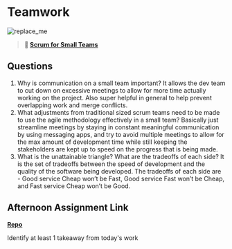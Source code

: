 # Teamwork

![replace_me](https://codeworks.blob.core.windows.net/public/assets/img/illustrations/placeholder.svg)

> **📖 [Scrum for Small Teams](https://codeworksacademy.com/fs-student-guide/resources/wk8-9/02-Scrum-For-Small-Teams)**

## Questions

1. Why is communication on a small team important?
It allows the dev team to cut down on excessive meetings to allow for more time actually working on the project. Also super helpful in general to help prevent overlapping work and merge conflicts.
2. What adjustments from traditional sized scrum teams need to be made to use the agile methodology effectively in a small team?
Basically just streamline meetings by staying in constant meaningful communication by using messaging apps, and try to avoid multiple meetings to allow for the max amount of development time while still keeping the stakeholders are kept up to speed on the progress that is being made.    
3. What is the unattainable triangle? What are the tradeoffs of each side?
It is the set of tradeoffs between the speed of development and the quality of the software being developed. The tradeoffs of each side are - Good service Cheap won’t be Fast, Good service Fast won’t be Cheap, and Fast service Cheap won’t be Good.
## Afternoon Assignment Link

**[Repo](https://github.com/TobyComon/<ASSIGNMENT_REPO>)**

Identify at least 1 takeaway from today's work
